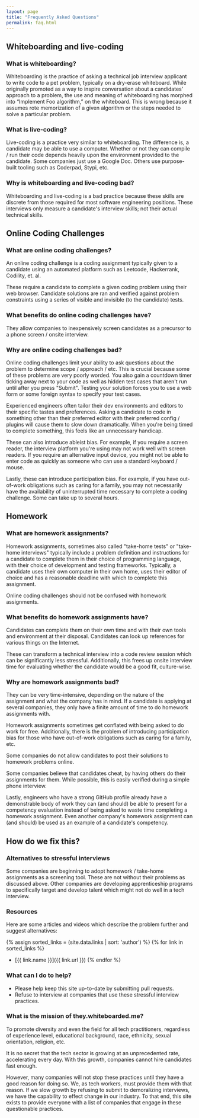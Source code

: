 ```yaml
---
layout: page
title: "Frequently Asked Questions"
permalink: faq.html
---
```


## Whiteboarding and live-coding
### What is whiteboarding?
Whiteboarding is the practice of asking a technical job interview applicant to
write code to a pet problem, typically on a dry-erase whiteboard. While
originally promoted as a way to inspire conversation about a candidates’
approach to a problem, the use and meaning of whiteboarding has morphed into
“Implement Foo algorithm,” on the whiteboard. This is wrong because it assumes
rote memorization of a given algorithm or the steps needed to solve a particular
problem.

### What is live-coding?
Live-coding is a practice very similar to whiteboarding. The difference is,
a candidate may be able to use a computer. Whether or not they can compile / run
their code depends heavily upon the environment provided to the candidate. Some
companies just use a Google Doc. Others use purpose-built tooling such as
Coderpad, Stypi, etc.

### Why is whiteboarding and live-coding bad?
Whiteboarding and live-coding is a bad practice because these skills are
discrete from those required for most software engineering positions. These
interviews only measure a candidate's interview skills; not their actual
technical skills.


## Online Coding Challenges
### What are online coding challenges?
An online coding challenge is a coding assignment typically given to a candidate
using an automated platform such as Leetcode, Hackerrank, Codility, et. al.

These require a candidate to complete a given coding problem using their web
browser. Candidate solutions are ran and verified against problem constraints
using a series of visible and invisible (to the candidate) tests.

### What benefits do online coding challenges have?
They allow companies to inexpensively screen candidates as a precursor to
a phone screen / onsite interview.

### Why are online coding challenges bad?
Online coding challenges limit your ability to ask questions about the problem
to determine scope / approach / etc. This is crucial because some of these
problems are very poorly worded. You also gain a countdown timer ticking away
next to your code as well as hidden test cases that aren't run until after you
press "Submit". Testing your solution forces you to use a web form or some
foreign syntax to specify your test cases.

Experienced engineers often tailor their dev environments and editors to their
specific tastes and preferences. Asking a candidate to code in something other
than their preferred editor with their preferred config / plugins will cause
them to slow down dramatically. When you're being timed to complete something,
this feels like an unnecessary handicap.

These can also introduce ableist bias. For example, if you require a screen
reader, the interview platform you're using may not work well with screen
readers. If you require an alternative input device, you might not be able to
enter code as quickly as someone who can use a standard keyboard / mouse.

Lastly, these can introduce participation bias. For example, if you have
out-of-work obligations such as caring for a family, you may not necessarily
have the availability of uninterrupted time necessary to complete a coding
challenge. Some can take up to several hours.

## Homework
### What are homework assignments?
Homework assignments, sometimes also called "take-home tests" or "take-home
interviews" typically include a problem definition and instructions for
a candidate to complete them in their choice of programming language, with their
choice of development and testing frameworks. Typically, a candidate uses their
own computer in their own home, uses their editor of choice and has a reasonable
deadline with which to complete this assignment.

Online coding challenges should not be confused with homework assignments.

### What benefits do homework assignments have?
Candidates can complete them on their own time and with their own tools and
environment at their disposal. Candidates can look up references for various
things on the Internet.

These can transform a technical interview into a code review session which can
be significantly less stressful. Additionally, this frees up onsite interview
time for evaluating whether the candidate would be a good fit, culture-wise.

### Why are homework assignments bad?
They can be very time-intensive, depending on the nature of the assignment and
what the company has in mind. If a candidate is applying at several companies,
they only have a finite amount of time to do homework assignments with.

Homework assignments sometimes get conflated with being asked to do work for
free. Additionally, there is the problem of introducing participation bias for
those who have out-of-work obligations such as caring for a family, etc.

Some companies do not allow candidates to post their solutions to homework
problems online.

Some companies believe that candidates cheat, by having others do their
assignments for them. While possible, this is easily verified during a simple
phone interview.

Lastly, engineers who have a strong GitHub profile already have a demonstrable
body of work they can (and should) be able to present for a competency
evaluation instead of being asked to waste time completing a homework
assignment. Even another company's homework assignment can (and should) be used
as an example of a candidate's competency.

## How do we fix this?

### Alternatives to stressful interviews
Some companies are beginning to adopt homework / take-home assignments as
a screening tool. These are not without their problems as discussed above. Other
companies are developing apprenticeship programs to specifically target and
develop talent which might not do well in a tech interview.

### Resources
Here are some articles and videos which describe the problem further and suggest
alternatives:

{% assign sorted_links = (site.data.links | sort: 'author') %}
{% for link in sorted_links %}
- [{{ link.name }}]({{ link.url }})
{% endfor %}

### What can I do to help?
- Please help keep this site up-to-date by submitting pull requests.
- Refuse to interview at companies that use these stressful interview practices.

### What is the mission of they.whiteboarded.me?
To promote diversity and even the field for all tech practitioners, regardless
of experience level, educational background, race, ethnicity, sexual
orientation, religion, etc.

It is no secret that the tech sector is growing at an unprecedented rate,
accelerating every day. With this growth, companies cannot hire candidates fast
enough.

However, many companies will not stop these practices until they have a good
reason for doing so. We, as tech workers, must provide them with that reason. If
we slow growth by refusing to submit to demoralizing interviews, we have the
capability to effect change in our industry. To that end, this site exists to
provide everyone with a list of companies that engage in these questionable
practices.
